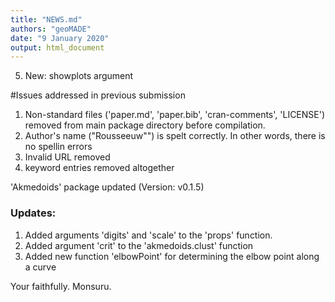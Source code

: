 ```yaml
---
title: "NEWS.md"
authors: "geoMADE"
date: "9 January 2020"
output: html_document
---
```


5. New: showplots argument

#Issues addressed in previous submission
1. Non-standard files ('paper.md', 'paper.bib', 'cran-comments', 'LICENSE') removed from main package directory before compilation.
2. Author's name ("Rousseeuw"") is spelt correctly. In other words, there is no spellin errors
3. Invalid URL removed 
4. keyword entries removed altogether 


'Akmedoids' package updated (Version: v0.1.5)
### Updates:

1. Added arguments 'digits' and 'scale' to the 'props' function. 
2. Added argument 'crit' to the 'akmedoids.clust' function
3. Added new function 'elbowPoint' for determining the elbow point along a curve

Your faithfully.
Monsuru.
